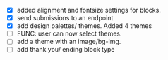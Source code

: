 - [x] added alignment and fontsize settings for blocks.
- [x] send submissions to an endpoint
- [x] add design palettes/ themes. Added 4 themes
- [ ] FUNC: user can now select themes.
- [ ] add a theme with an image/bg-img.
- [ ] add thank you/ ending block type